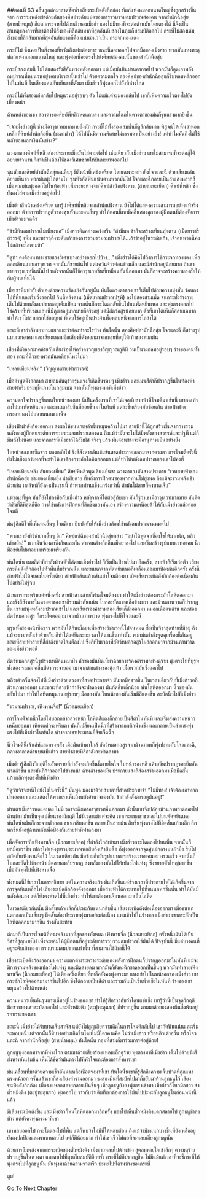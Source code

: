 ##ตอนที่ 63 คลื่นลูกต่อมาสาดซัดซ้ำ
เสียงระเบิดดังกึกก้อง หัตถ์แห่งหมอกขนาดใหญ่ซึ่งถูกสร้างขึ้นจาก การรวมพลังเข้าด้วยกันของศิษย์ระดับแปดของการรวบรวมลมปราณสองคน จากสำนักฉือสุ่ย (สายน้ำหมุน) ก็แตกกระจายไปด้วยตัวของเมิ่งฮ่าวเองไม่มีทางที่จะต่อต้านมันโดยตรงได้ นี่จึงเป็นสาเหตุของการที่เขาต้องใช้สิ่งของที่ลึกลับมากที่สุดอันดับสองในถุงเก็บสมบัติออกไป กระบี่ไม้สองเล่ม, สิ่งของที่ลึกลับมากที่สุดอันดับแรกก็คือ แน่นอนว่าเป็น กระจกทองแดง

กระบี่ไม้ ซึ่งเคยเป็นสิ่งของที่หวังเถิงเฟยต้องการ ขณะนี้ลอยออกไปจากมือของเมิ่งฮ่าว พวกมันแทงทะลุหัตถ์แห่งหมอกขนาดใหญ่ และพุ่งต่อเนื่องตรงไปยังศิษย์สองคนนั้นของสำนักฉือสุ่ย

กระบี่สองเล่มนี้ ไม่ได้แสดงรังสีอันทรงพลังออกมา แต่เมื่อมันบินผ่านอากาศไป พวกมันก็ดูดเอาพลังลมปราณที่หมุนวนอยู่รอบบริเวณนั้นเข้าไป ด้วยความตกใจ สองศิษย์ของสำนักฉือสุ่ยก็รีบหลบหลีกออกไปในทันที ในเสียงแค่นอันเย็นชาที่ดังมา เมิ่งฮ่าวก็พุ่งออกไปยังที่ห่างไกล

กระบี่ไม้ทั้งสองเล่มกลับไปหมุนวนอยู่รอบๆ ตัว ไม่แม้แต่จะมองกลับไป เขาก็เพิ่มความเร็วตรงไปยังเบื้องหน้า

ด้านหลังของเขา สองตาของศิษย์พี่หลิวหดแคบลง และความโลภในดวงตาของมันก็รุนแรงมากยิ่งขึ้น

“เจ้าเมิ่งฮ่าวผู้นี้ ช่างมีอาวุธเวทมากมายยิ่งนัก กระบี่ไม้ทั้งสองเล่มนั้นก็ดูลึกลับมาก พิสูจน์ให้เห็นว่าหอกเหล็กที่ศิษย์สำนักจื่อยิ่น (ชะตาม่วง) ได้ไปนั้นมีความพิเศษไม่ธรรมดาเป็นอย่างยิ่ง! แต่ทำไมมันถึงไม่ใช้พลังของหอกเงินนั้นบ้าง?” 

ดวงตาของศิษย์พี่หลิวส่องประกายเมื่อมันไล่ตามต่อไป เช่นเดียวกับเมิ่งฮ่าว เขาไม่สามารถที่จะต่อสู้ได้อย่างยาวนาน จึงจำเป็นต้องใช้ของวิเศษช่วยให้บินทะยานออกไป

ซุนหัวและศิษย์สำนักฉือสุ่ยคนอื่นๆ มีสีหน้าที่เคร่งเครียด โดยเฉพาะอย่างยิ่งโจวและฉี ด้วยเสียงแค่นอย่างเย็นชา พวกมันพุ่งไล่ตามไป ซุนหัวกัดฟันแน่นตามพวกมันไป โจวและฉีกลายเป็นลำแสงหลากสีเมื่อพวกมันพุ่งออกไปในท้องฟ้า เพิ่มระยะห่างจากศิษย์สำนักเฟิงหาน (สายลมยะเยือก) ศิษย์พี่หลิว ซึ่งยังคงไล่ตามเมิ่งฮ่าวอยู่ต่อไป

เมิ่งฮ่าวสีหน้าเคร่งเครียด เขารู้ว่าศิษย์พี่หลิวจากสำนักเฟิงหาน ยังไม่ได้แสดงความสามารถอย่างแท้จริงออกมา ด้วยการปรากฎตัวของซุนหัวและคนอื่นๆ ทำให้ตอนนี้เขามีคลื่นสองลูกของผู้ฝึกตนที่ต้องจัดการ เมิ่งฮ่าวขมวดคิ้ว

“ข้ามีหินลมปราณไม่เพียงพอ” เมิ่งฮ่าวคิดอย่างเคร่งขรึม “ถ้ามีพอ ข้าก็จะสร้างเทียนสุ่ยตาน (เม็ดยาวารีสวรรค์) เพิ่ม และบรรลุถึงระดับเก้าของการรวบรวมลมปราณได้…ถ้าข้าอยู่ในระดับเก้า, เจ้าคนพวกนี้คงไม่กล้าจะไล่ตามข้า”

“ดูท่า คงต้องหาทางขายของวิเศษบางอย่างออกไปบ้าง…” เมิ่งฮ่าวได้คิดไปถึงการใช้กระจกทองแดง เพื่อลอกเลียนแบบอาวุธเวท จากนั้นก็ขายมันไป แต่แคว้นจ้าวค่อนข้างเล็ก และมีสำนักอยู่น้อยมาก ถ้าเขาขายอาวุธเวทชิ้นนั้นไป หลังจากนั้นก็ใช้อาวุธเวทชิ้นที่เหมือนกันนี้ออกมา มันก็อาจจะสร้างความสงสัยให้กับผู้พบเห็นได้

เมื่อเขาพึมพำกับตัวเองด้วยความขัดแย้งกันอยู่นั้น ทันใดดวงตาของเขาก็เต็มไปด้วยความมุ่งมั่น ร่อนลงไปที่พื้นและเริ่มวิ่งออกไป กินตี้หลิงตาน (เม็ดยาลมปราณปฐพี) ลงไปสองสามเม็ด จนกระทั่งร่างกายเต็มไปด้วยพลังลมปราณอยู่เต็มเปี่ยม จากนั้นก็กระโดดกลับขึ้นไปบนพัดหยินเหอ และพุ่งตรงออกไป โชคร้ายที่บริเวณแถบนี้มีภูเขาอยู่มากมายก็จริงอยู่ แต่มีสัตว์อสูรน้อยมาก ตัวที่เขาได้เห็นก็อ่อนแอมาก ทำให้เขาไม่สามารถใช้กลยุทธ์ ที่เคยใช้อยู่เป็นประจำเพื่อหลบหนีจากการไล่ล่าได้

ขณะที่เขากำลังพยายามแยกแยะว่าต้องทำอะไรบ้าง ทันใดนั้น สองศิษย์สำนักฉือสุ่ย โจวและฉี ก็สร้างรูปแบบเวทอาคม และเสียงแหลมอีกเสียงก็ดังออกมาจากขลุ่ยที่อยู่ใต้เท้าของพวกมัน

เสียงที่ดังออกมาคล้ายกับเสียงร้องไห้คร่ำครวญของวิญญาณภูติผี วนเป็นวงกลมอยู่รอบๆ ร่างของคนทั้งสอง ขณะที่นิ้วของพวกมันเคลื่อนไหวไปมา

“เหลยเทียนหลิง!” (วิญญานสายฟ้าสวรรค์)

เมื่อคำพูดดังออกมา สายลมอันดุร้ายรุนแรงก็เกิดขึ้นรอบๆ เมิ่งฮ่าว และเมฆสีดำก็ปรากฎขึ้นในท้องฟ้า สายฟ้าเริ่มประทุขึ้นภายในกลุ่มเมฆ จากนั้นก็พุ่งตรงมาที่เมิ่งฮ่าว

ความตกใจปรากฎขึ้นบนใบหน้าของเขา นี่เป็นครั้งแรกที่เขาได้เจอกับสายฟ้าที่โจมตีมาเช่นนี้ เขากดเท้าลงไปบนพัดหยินเหอ และขนนกสิบชิ้นก็ลอยขึ้นมาในทันที แต่ละชิ้นเรียงทับซ้อนกัน สายฟ้าฟาดกระแทกลงไปบนขนนกพวกนั้น

เสียงฟ้าผ่าดังก้องออกมา ส่งผลให้ขนนกเหล่านั้นหมุนคว้างไปมา สายฟ้านี้ได้ถูกสร้างขึ้นจากการรวมพลังของผู้ฝึกตนระดับการรวบรวมลมปราณสองคน ถึงแม้ว่ามันจะไม่ได้มีพลังของสวรรค์และปฐพี แต่ก็มีพลังไม่น้อย และจากการที่เมิ่งฮ่าวได้สัมผัส จริงๆ แล้ว มันค่อนข้างจะมีอานุภาพเป็นอย่างยิ่ง

ใบหน้าของเขาซีดขาว มองกลับไป รังสีสังหารอันเข้มข้นสาดประกายออกมาจากดวงตา การโจมตีครั้งนี้ยังไม่แข็งแกร่งพอที่จะทำให้เขาต้องกระอักโลหิตออกมา แต่ก็ทำให้พลังลมปราณของเขาไม่คงที่

“เหลยเทียนหลิง อันยอดเยี่ยม” ศิษย์พี่หลิวพูดเสียงเย็นชา ดวงตาของมันสาดประกาย “เวทสายฟ้าของสำนักฉือสุ่ย ช่างยอดเยี่ยมยิ่ง น่าเสียดาย ที่พลังการฝึกตนของพวกท่านไม่สูงพอ ถึงแม้จะรวมพลังเข้าด้วยกัน ผลลัพธ์ก็ยังคงเป็นเช่นนี้ ถ้าพวกท่านแข็งแกร่งกว่านี้ ถ้ามันไม่ตายก็คงบาดเจ็บ”

แม้ขณะที่พูด มันก็ยังไม่ลงมือกับเมิ่งฮ่าว หลังจากที่ได้ต่อสู้กับเขา มันก็รู้ว่าเขามีอาวุธเวทมากมาย มันคิดว่าสิ่งที่ดีที่สุดก็คือ การใช้พลังการฝึกตนที่ลึกซึ้งของมันเอง สร้างความเหนื่อยล้าให้กับเมิ่งฮ่าวแล้วค่อยโจมตี

มันรู้สึกดีใจที่เห็นคนอื่นๆ โจมตีเขา บีบบังคับให้เมิ่งฮ่าวต้องใช้พลังลมปราณจนหมดไป

“พวกเรายังมีวิชาเวทอื่นๆ อีก” ศิษย์แซ่ฉีของสำนักฉือสุ่ยกล่าว “อย่าได้พูดจาเขื่องโขให้มากนัก, หลิวเต้าอวิ๋น!” พวกมันจ้องตาซึ่งกันและกัน ต่างคนต่างก็กลืนเม็ดยาลงไป และเริ่มสร้างรูปแบบเวทอาคม นิ้วมือขยับไปมาอย่างพร้อมเพรียงกัน

ทันใดนั้น เมฆสีดำที่กำลังม้วนตัวไล่ตามเมิ่งฮ่าวไป ก็เริ่มปั่นป่วนไปมา อีกครั้ง, สายฟ้าก็เริ่มก่อตัว เสียงกระหึ่มดังกึกก้องไปทั่วพื้นที่บริเวณนั้น และขนนกจากพัดหยินเหอก็เคลื่อนออกมาป้องกันอีกครั้ง ครั้งนี้ สายฟ้าไม่ได้จบลงในครั้งเดียว สายฟ้าเส้นแล้วเส้นเล่าโจมตีลงมา เกิดเสียงระเบิดดังกึกก้องต่อเนื่องกันไปอย่างไม่รู้จบ

ด้วยการกระพริบแค่หนึ่งครั้ง สายฟ้าสามสายก็ฟาดโจมตีลงมา ทำให้เมิ่งฮ่าวต้องกระอักโลหิตออกมา และรังสีสังหารในดวงตาของเขาก็รวมตัวกันแน่น โบกสะบัดแขนเสื้อข้างขวา และม้วนภาพวาดก็ปรากฎขึ้น เขาแผ่พุ่งพลังลมปราณเข้าไป และเสียงร้องคำรามสองเสียงก็ดังออกมา หมอกเดือดพล่าน และสองสัตว์หมอกอสูร ก็กระโดดออกมาจากม้วนภาพวาด พุ่งตรงไปที่โจวและฉี

บุรุษทั้งสองหน้าซีดขาว พวกมันได้กินเม็ดยาเพื่อสร้างวิชาเวทนี้ไปจนหมด ซึ่งเป็นวิชาสุดท้ายที่มีอยู่ ถึงแม้จะรวมพลังเข้าด้วยกัน ก็ทำได้แค่ยืดระยะเวลาให้นานขึ้นเท่านั้น พวกมันกำลังพูดคุยเรื่องนี้กันอยู่ ขณะที่สายฟ้าสายที่สี่กำลังฟาดโจมตีลงไป ซึ่งก็เป็นเวลาที่สัตว์หมอกอสูรโผล่ออกมาจากม้วนภาพวาดของเมิ่งฮ่าวพอดี

สัตว์หมอกอสูรนี้รูปร่างเหมือนหมาป่า หัวของมันบิดเบี้ยวด้วยการร้องคำรามอย่างดุร้าย พุ่งตรงไปที่บุรุษทั้งสอง ระลอกคลื่นสีดำกระจายออกมาจากด้านล่างของอุ้งเท้า เมื่อพวกมันวิ่งออกไป

หลิวเต้าอวิ๋นจ้องไปที่เมิ่งฮ่าวด้วยดวงตาที่สาดประกายจ้า มันยกมือขวาขึ้น ในเวลาเดียวกับที่เมิ่งฮ่าวคลี่ม้วนภาพออกมา และขณะที่สายฟ้ากำลังจะฟาดลงมา มันกัดลิ้นเล็กน้อย พ่นโลหิตออกมา นิ้วของมันขยับไปมา ทำให้โลหิตหมุนวนอยู่รอบๆ มือของมัน ใบหน้าของมันเริ่มมีสีแดงขึ้น สะบัดนิ้วไปที่เมิ่งฮ่าว

“รวมลมปราณ, เฟิงหานจื่อ!” (นิ้วลมยะเยือก)

การโจมตีจากนิ้วโดยไม่บอกกล่าวล่วงหน้า โลหิตสีแดงก็กลายเป็นสีดำในทันที และเริ่มส่งความหนาวเหน็บออกมา เพียงแค่กระพริบตา มันก็เปลี่ยนเป็นนิ้วที่สร้างจากผลึกน้ำแข็ง และกลายเป็นลำแสงพุ่งตรงไปที่เมิ่งฮ่าวในทันใด ห่างจากเขาประมาณยี่สิบเจ็ดฉื่อ

นิ้วโจมตีนี้เจ้าเล่ห์และทรงพลัง เมื่อมันเข้ามาใกล้ สัตว์หมอกอสูรจากม้วนภาพก็พุ่งปะทะกับโจวและฉี, กลางอากาศด้านบนเมิ่งฮ่าว สายฟ้าสายที่สี่กำลังจะฟาดลงมา

เมิ่งฮ่าวรู้สึกถึงวิกฤติในอันตรายที่กำลังจะเกิดขึ้นนี้ภายในใจ ใบหน้าของหลิวเต้าอวิ๋นปรากฎรอยยิ้มอันน่ากลัวขึ้น และมันก็ก้าวออกไปข้างหน้า ด้านล่างของมัน ประกายแสงก็ส่องสว่างออกมาเมื่อมีดสั้นแก้วผลึกพุ่งตรงไปที่เมิ่งฮ่าว

“ดูว่าเจ้าจะหนีไปยังไงในครั้งนี้” มันพูด มองมาด้วยสายตาที่สาดประกายจ้า “ไม่มีทาง! เจ้าต้องเอาหอกเงินออกมา และแสดงให้พวกเราเห็นถึงพลังอำนาจของมัน ข้ากำลังตั้งตารอดูมันอยู่!”

ม่านตาเมิ่งฮ่าวหดแคบลง ไม่มีเวลาจะดึงเอาอาวุธเวทอื่นออกมา ดังนั้นเขาจึงปล่อยม้วนภาพวาดลอยไปด้านข้าง มันเป็นจุดเปลี่ยนของวิกฤติ ไม่มีเวลาแม้แต่จะคิด เขากระแทกขาขวาลงไปบนพัดหยินเหอ ทันใดนั้นมันก็กระจายตัวออก ขนนกสิบหกชิ้น กลายเป็นสายฝน สิบชิ้นพุ่งตรงไปที่มีดสั้นแก้วผลึก อีกหกชิ้นยังอยู่ด้านหลังเพื่อป้องกันสายฟ้าที่ฟาดลงมา

เพื่อจัดการกับเฟิงหานจื่อ (นิ้วลมยะเยือก) ที่กำลังใกล้เข้ามา เมิ่งฮ่าวกระโดดลงไปบนพื้น จากนั้นก็ยกมือขวาขึ้น เปลวไฟแห่งงูยาวประมาณหกสิบถึงเก้าสิบฉื่อ ก็พุ่งออกจากจุดศูนย์กลางบนฝ่ามือ รีบไปสกัดกั้นเฟิงหานจื่อไว้ ในเวลาเดียวกัน มือซ้ายก็ขยับรูปแบบการสร้างเวทอาคมอย่างรวดเร็ว จากนั้นก็โบกสะบัดไปข้างหน้า มีดสายลมก็ปรากฎ ส่งพลังของมันไปให้เปลวไฟแห่งงู ซึ่งขยายตัวใหญ่มากขึ้น เมื่อมันพุ่งไปที่เฟิงหานจื่อ 

ทั้งหมดนี้ใช้เวลาในการอธิบาย แต่ในความจริงแล้ว มันเกิดขึ้นแค่ช่วงเวลาที่ประกายไฟได้เกิดขึ้นจากการจุดหินเหล็กไฟ เสียงระเบิดกึกก้องดังออกมา เมื่อสายฟ้าได้กระแทกไปที่ขนนกหกชิ้นนั้น ทำให้มันมีพลังอ่อนลง แต่ก็ยังคงฟาดไปที่เมิ่งฮ่าว ทำให้เขาต้องอาเจียนออกมาเป็นโลหิต

ในเวลาเดียวกันนั้น มีดสั้นแก้วผลึกก็ปะทะกับขนนกสิบชิ้น เสียงระเบิดดังต่อเนื่องออกมา เมื่อขนนกแตกออกเป็นเสี่ยงๆ มีดสั้นส่องประกายพุ่งมาอย่างต่อเนื่อง แทงเข้าไปในร่างของเมิ่งฮ่าว เขากระอักเป็นโลหิตออกมามากขึ้น ร่างสั่นสะท้าน

ต่อมาก็เป็นการโจมตีที่ทรงพลังมากที่สุดของทั้งหมด เฟิงหานจื่อ (นิ้วลมยะเยือก) ครั้งหนึ่งมันได้เป็นวิชาที่สูญหายไป เพิ่งจะยอมให้ผู้ฝึกตนที่อยู่ระดับการรวบรวมลมปราณใช้มันได้ ปัจจุบันนี้ มีแต่บางคนที่อยู่ระดับเก้าของการรวบรวมลมปราณเท่านั้น ที่สามารถใช้วิชานี้ได้ 

เสียงระเบิดดังก้องออกมา ความแตกต่างระหว่างระดับของพลังการฝึกตนก็ปรากฎออกมาในทันที แม้จะมีการรวมพลังของเปลวไฟแห่งงู และมีดสายลม พวกมันก็ยังคงฉีกขาดออกเป็นชิ้นๆ พวกมันทำลายเฟิงหานจื่อ (นิ้วลมยะเยือก) ได้เพียงครึ่งเดียว ที่เหลือยังคงพุ่งตรงมา แทงเข้าไปในหน้าอกของเมิ่งฮ่าว เขากระอักโลหิตออกมามากขึ้นไปอีก ซึ่งได้กลายเป็นสีดำ และรวมกันเป็นชิ้นน้ำแข็งในทันที ร่างของเขาหมุนคว้างไปด้านหลัง

ความหนาวเย็นอันรุนแรงเต็มอยู่ในร่างของเขา ทำให้รู้สึกราวกับว่าโดนแช่แข็ง เขารู้ว่านี่เป็นจุดวิกฤติ มือขวาของเขาสะบัดออกไป และตั๋วหมิงติง (ตะปูทะลุนรก) ก็ปรากฎขึ้น ตามมาด้วยธงสองผืนซึ่งพันอยู่รอบร่างของเขา

ขณะนี้ เมิ่งฮ่าวได้รับบาดเจ็บสาหัส แต่ยังไม่สูญเสียความคิดในการโจมตีกลับไป เขากัดฟันแน่นและเริ่มจะหลบหนี แต่จากนั้นก็มีบางอย่างเกิดขึ้นโดยไม่มีใครคาดคิด ไม่ว่าเมิ่งฮ่าว หรือหลิวเต้าอวิ๋น หรือโจวและฉี จากสำนักฉือสุ่ย (สายน้ำหมุน) ทันใดนั้น กลุ่มที่สามก็มาร่วมการต่อสู้ด้วย!

ลูกธนูพุ่งออกมาจากที่ห่างไกล ตามมาด้วยเสียงร้องแหลมเล็กดุร้าย พุ่งตรงมาที่เมิ่งฮ่าว เต็มไปด้วยรังสีสังหารอันเข้มข้น เห็นได้ชัดว่ามันตรงไปที่หัวใจและต้องการสังหารเขา 

มันเคลื่อนที่มาด้วยความเร็วอันน่าเหลือเชื่อตรงมาที่เขา ทันใดนั้นเขาก็รู้สึกถึงความเจ็บปวดที่ถูกแทงตรงหน้าอก ครั้นแล้วเขาก็ส่งเสียงคำรามออกมา ธงสองผืนที่สะบัดไปมาก็ขยับมาต้านลูกธนูไว้ เสียงระเบิดดังกึกก้อง เมื่อธงแหลกสลายกลายเป็นชิ้นๆ เมื่อลูกธนูยังคงพุ่งตรงเข้ามา เมิ่งฮ่าวก็โบกมือขวา ส่งตั๋วหมิงติง (ตะปูทะลุนรก) พุ่งออกไป ราวกับว่าเดิมทีเขาต้องการใช้มันไปปะทะกับลูกธนูในก่อนหน้านี้แล้ว

มีเสียงระเบิดดังขึ้น และเมิ่งฮ่าวก็พ่นโลหิตออกมาอีกครั้ง มองไปเห็นตั๋วหมิงติงแตกสลายไป ลูกธนูช้าลงบ้าง แต่ยังคงพุ่งตรงมาที่เขา

เขาหลบออกไป กระโดดลงไปที่พื้น แต่ก็พบว่าไม่มีที่ให้หลบซ่อน ถึงแม้ว่ามีขนนกบางชิ้นที่ยังเหลืออยู่ ยังคงปกป้องและพาเขาหลบไป แต่ก็มีน้อยมาก ทำให้เขาเร็วไม่พอที่จะหลบเลี่ยงลูกธนูนั้น

ด้วยการยืมพลังจากการระเบิดของตั๋วหมิงติง เมิ่งฮ่าวหลบไปด้านข้าง สูดลมหายใจเข้าลึกๆ ความดุร้ายปรากฎขึ้นในดวงตา และตบไปที่ถุงเก็บสมบัติอีกครั้ง กระบี่ไม้ก็ปรากฎขึ้น ไม่มีแม้แต่เวลาที่จะชี้กระบี่ให้พุ่งตรงไปที่ลูกธนูนั้น มันพุ่งมาด้วยความรวดเร็ว ปะทะไปที่ด้านข้างของกระบี่

ตูม!


[Go To Next Chapter]( ./64.md)